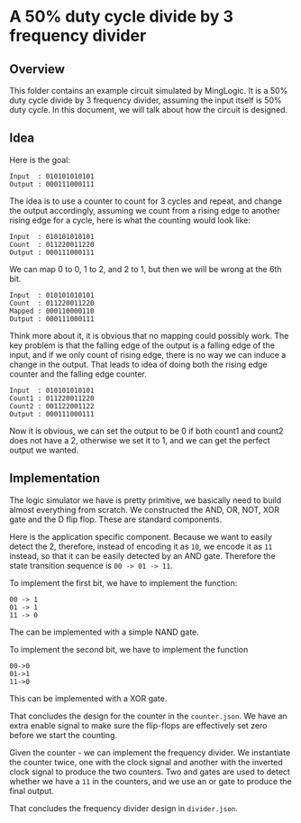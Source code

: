 

# A 50% duty cycle divide by 3 frequency divider

## Overview
This folder contains an example circuit simulated by MingLogic. It is a 50% duty cycle divide by 3 frequency divider, assuming the input itself is 50% duty cycle. In this document, we will talk about how the circuit is designed.

## Idea
Here is the goal:

```
Input  : 010101010101
Output : 000111000111
```

The idea is to use a counter to count for 3 cycles and repeat, and change the output accordingly, assuming we count from a rising edge to another rising edge for a cycle, here is what the counting would look like:

```
Input  : 010101010101
Count  : 011220011220
Output : 000111000111
```

We can map 0 to 0, 1 to 2, and 2 to 1, but then we will be wrong at the 6th bit.

```
Input  : 010101010101
Count  : 011220011220
Mapped : 000110000110
Output : 000111000111
```

Think more about it, it is obvious that no mapping could possibly work. The key problem is that the falling edge of the output is a falling edge of the input, and if we only count of rising edge, there is no way we can induce a change in the output. That leads to idea of doing both the rising edge counter and the falling edge counter.

```
Input  : 010101010101
Count1 : 011220011220
Count2 : 001122001122
Output : 000111000111
```

Now it is obvious, we can set the output to be 0 if both count1 and count2 does not have a 2, otherwise we set it to 1, and we can get the perfect output we wanted.


## Implementation
The logic simulator we have is pretty primitive, we basically need to build almost everything from scratch. We constructed the AND, OR, NOT, XOR gate and the D flip flop. These are standard components.

Here is the application specific component. Because we want to easily detect the 2, therefore, instead of encoding it as `10`, we encode it as `11` instead, so that it can be easily detected by an AND gate. Therefore the state transition sequence is `00 -> 01 -> 11`.

To implement the first bit, we have to implement the function:
```
00 -> 1
01 -> 1
11 -> 0
```
The can be implemented with a simple NAND gate.

To implement the second bit, we have to implement the function
```
00->0
01->1
11->0
```
This can be implemented with a XOR gate.

That concludes the design for the counter in the `counter.json`.  We have an extra enable signal to make sure the flip-flops are effectively set zero before we start the counting.

Given the counter - we can implement the frequency divider. We instantiate the counter twice, one with the clock signal and another with the inverted clock signal to produce the two counters. Two and gates are used to detect whether we have a `11` in the counters, and we use an or gate to produce the final output. 

That concludes the frequency divider design in `divider.json`.
